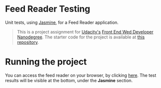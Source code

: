 # Feed Reader Testing
Unit tests, using [Jasmine][jasmine], for a Feed Reader application.

> This is a project assignment for [Udacity's][udacity] [Front End Wed Developer Nanodegree][fend].
The starter code for the project is available at [this repository][starter].

# Running the project
You can access the feed reader on your browser, by clicking [here][fend-feed-reader-testing-gh-page]. The test results will be visible at the bottom, under the **Jasmine** section.

[udacity]: <https://www.udacity.com/>
[fend]: <https://www.udacity.com/course/front-end-web-developer-nanodegree--nd001>
[fend-feed-reader-testing-gh-page]: <https://oscarpaesi.github.io/fend-feed-reader-testing>
[starter]: <https://github.com/udacity/frontend-nanodegree-feedreader>
[jasmine]: <https://jasmine.github.io/>
